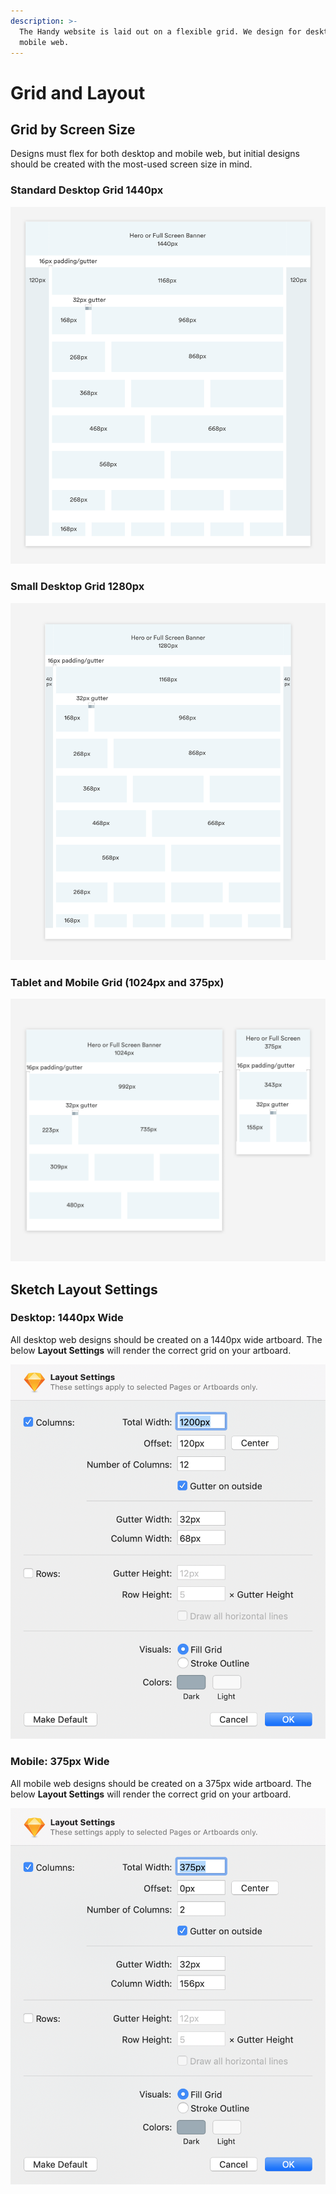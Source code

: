 ```yaml
---
description: >-
  The Handy website is laid out on a flexible grid. We design for desktop and
  mobile web.
---
```


# Grid and Layout

## Grid by Screen Size

Designs must flex for both desktop and mobile web, but initial designs should be created with the most-used screen size in mind. 

### Standard Desktop Grid 1440px

![This is our standard grid for desktop web designs. ](../.gitbook/assets/full-screen.png)

### Small Desktop Grid 1280px

![This is the smallest screen size where original content and layout sizes can be maintained.](../.gitbook/assets/small-desktop.png)

### Tablet and Mobile Grid \(1024px and 375px\)

![We always design mobile first, and we should break to the mobile grid after 640px. ](../.gitbook/assets/tablet-phone.png)

## Sketch Layout Settings

### Desktop: 1440px Wide

All desktop web designs should be created on a 1440px wide artboard. The below **Layout Settings** will render the correct grid on your artboard.

![](../.gitbook/assets/sketch-desktop.png)

### Mobile: 375px Wide

All mobile web designs should be created on a 375px wide artboard. The below **Layout Settings** will render the correct grid on your artboard.

![](../.gitbook/assets/sketch-mobile.png)

